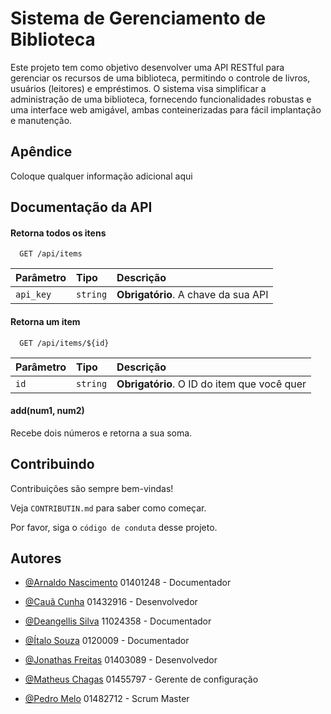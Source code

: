 
# Sistema de Gerenciamento de Biblioteca

Este projeto tem como objetivo desenvolver uma API RESTful para gerenciar os recursos de uma biblioteca, permitindo o controle de livros, usuários (leitores) e empréstimos. O sistema visa simplificar a administração de uma biblioteca, fornecendo funcionalidades robustas e uma interface web amigável, ambas conteinerizadas para fácil implantação e manutenção.


## Apêndice

Coloque qualquer informação adicional aqui


## Documentação da API

#### Retorna todos os itens

```http
  GET /api/items
```

| Parâmetro   | Tipo       | Descrição                           |
| :---------- | :--------- | :---------------------------------- |
| `api_key` | `string` | **Obrigatório**. A chave da sua API |

#### Retorna um item

```http
  GET /api/items/${id}
```

| Parâmetro   | Tipo       | Descrição                                   |
| :---------- | :--------- | :------------------------------------------ |
| `id`      | `string` | **Obrigatório**. O ID do item que você quer |

#### add(num1, num2)

Recebe dois números e retorna a sua soma.


## Contribuindo

Contribuições são sempre bem-vindas!

Veja `CONTRIBUTIN.md` para saber como começar.

Por favor, siga o `código de conduta` desse projeto.


## Autores

- [@Arnaldo Nascimento](https://www.github.com/MatheusChagas123) 01401248 - Documentador

- [@Cauã Cunha](https://www.github.com/MatheusChagas123) 01432916 - Desenvolvedor

- [@Deangellis Silva](https://www.github.com/MatheusChagas123) 11024358 - Documentador

- [@Ítalo Souza](https://www.github.com/MatheusChagas123) 0120009 - Documentador

- [@Jonathas Freitas](https://github.com/Dev-Jonathas) 01403089 - Desenvolvedor

- [@Matheus Chagas](https://www.github.com/MatheusChagas123) 01455797 - Gerente de configuração

- [@Pedro Melo](https://www.github.com/MatheusChagas123) 01482712 - Scrum Master


